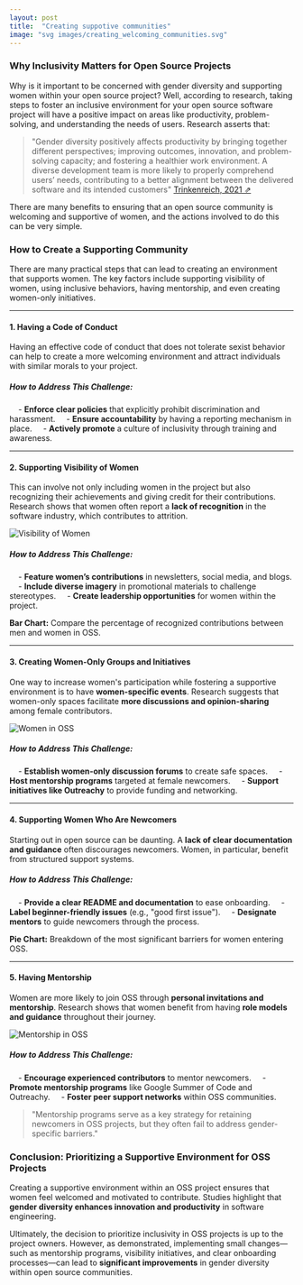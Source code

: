 ```yaml
---
layout: post
title:  "Creating suppotive communities"
image: "svg images/creating_welcoming_communities.svg"
---
```


### Why Inclusivity Matters for Open Source Projects

Why is it important to be concerned with gender diversity and supporting women within your open source project? Well, according to research, taking steps to foster an inclusive environment for your open source software project will have a positive impact on areas like productivity, problem-solving, and understanding the needs of users. Research asserts that:

> "Gender diversity positively affects productivity by bringing together different perspectives; improving outcomes, innovation, and problem-solving capacity; and fostering a healthier work environment. A diverse development team is more likely to properly comprehend users’ needs, contributing to a better alignment between the delivered software and its intended customers" 
<a class="paper" target="__blank" href="https://ieeexplore.ieee.org/abstract/document/9402570">Trinkenreich, 2021 ⇗</a>

There are many benefits to ensuring that an open source community is welcoming and supportive of women, and the actions involved to do this can be very simple.


### How to Create a Supporting Community

There are many practical steps that can lead to creating an environment that supports women. The key factors include supporting visibility of women, using inclusive behaviors, having mentorship, and even creating women-only initiatives.

---

#### 1. Having a Code of Conduct

Having an effective code of conduct that does not tolerate sexist behavior can help to create a more welcoming environment and attract individuals with similar morals to your project.

##### How to Address This Challenge:
&nbsp;&nbsp;&nbsp;&nbsp;- **Enforce clear policies** that explicitly prohibit discrimination and harassment.
&nbsp;&nbsp;&nbsp;&nbsp;- **Ensure accountability** by having a reporting mechanism in place.
&nbsp;&nbsp;&nbsp;&nbsp;- **Actively promote** a culture of inclusivity through training and awareness.

---

#### 2. Supporting Visibility of Women

This can involve not only including women in the project but also recognizing their achievements and giving credit for their contributions. Research shows that women often report a **lack of recognition** in the software industry, which contributes to attrition.

![Visibility of Women](https://example.com/visibility.jpg)

##### How to Address This Challenge:
&nbsp;&nbsp;&nbsp;&nbsp;- **Feature women’s contributions** in newsletters, social media, and blogs.
&nbsp;&nbsp;&nbsp;&nbsp;- **Include diverse imagery** in promotional materials to challenge stereotypes.
&nbsp;&nbsp;&nbsp;&nbsp;- **Create leadership opportunities** for women within the project.

**Bar Chart:** Compare the percentage of recognized contributions between men and women in OSS.

---

#### 3. Creating Women-Only Groups and Initiatives

One way to increase women's participation while fostering a supportive environment is to have **women-specific events**. Research suggests that women-only spaces facilitate **more discussions and opinion-sharing** among female contributors.

![Women in OSS](https://example.com/women-oss.jpg)

##### How to Address This Challenge:
&nbsp;&nbsp;&nbsp;&nbsp;- **Establish women-only discussion forums** to create safe spaces.
&nbsp;&nbsp;&nbsp;&nbsp;- **Host mentorship programs** targeted at female newcomers.
&nbsp;&nbsp;&nbsp;&nbsp;- **Support initiatives like Outreachy** to provide funding and networking.

---

#### 4. Supporting Women Who Are Newcomers

Starting out in open source can be daunting. A **lack of clear documentation and guidance** often discourages newcomers. Women, in particular, benefit from structured support systems.

##### How to Address This Challenge:
&nbsp;&nbsp;&nbsp;&nbsp;- **Provide a clear README and documentation** to ease onboarding.
&nbsp;&nbsp;&nbsp;&nbsp;- **Label beginner-friendly issues** (e.g., "good first issue").
&nbsp;&nbsp;&nbsp;&nbsp;- **Designate mentors** to guide newcomers through the process.

**Pie Chart:** Breakdown of the most significant barriers for women entering OSS.

---

#### 5. Having Mentorship

Women are more likely to join OSS through **personal invitations and mentorship**. Research shows that women benefit from having **role models and guidance** throughout their journey.

![Mentorship in OSS](https://example.com/mentorship.jpg)

##### How to Address This Challenge:
&nbsp;&nbsp;&nbsp;&nbsp;- **Encourage experienced contributors** to mentor newcomers.
&nbsp;&nbsp;&nbsp;&nbsp;- **Promote mentorship programs** like Google Summer of Code and Outreachy.
&nbsp;&nbsp;&nbsp;&nbsp;- **Foster peer support networks** within OSS communities.

> "Mentorship programs serve as a key strategy for retaining newcomers in OSS projects, but they often fail to address gender-specific barriers."



### Conclusion: Prioritizing a Supportive Environment for OSS Projects

Creating a supportive environment within an OSS project ensures that women feel welcomed and motivated to contribute. Studies highlight that **gender diversity enhances innovation and productivity** in software engineering.

Ultimately, the decision to prioritize inclusivity in OSS projects is up to the project owners. However, as demonstrated, implementing small changes—such as mentorship programs, visibility initiatives, and clear onboarding processes—can lead to **significant improvements** in gender diversity within open source communities.

